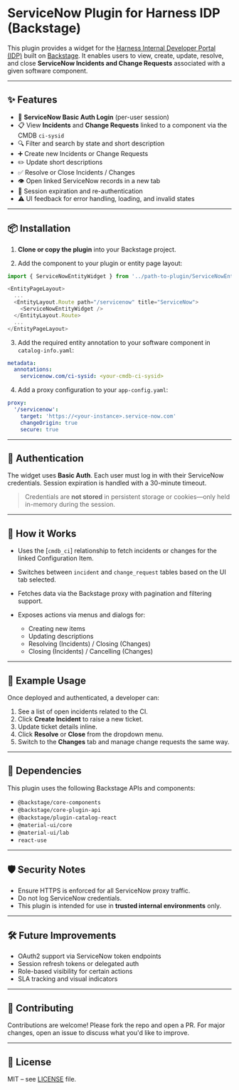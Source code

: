 # ServiceNow Plugin for Harness IDP (Backstage)

This plugin provides a widget for the [Harness Internal Developer Portal (IDP)](https://developer.harness.io/docs/internal-developer-portal/) built on [Backstage](https://backstage.io/). It enables users to view, create, update, resolve, and close **ServiceNow Incidents and Change Requests** associated with a given software component.

---

## ✨ Features

* 🔐 **ServiceNow Basic Auth Login** (per-user session)
* 📋 View **Incidents** and **Change Requests** linked to a component via the CMDB `ci-sysid`
* 🔍 Filter and search by state and short description
* ➕ Create new Incidents or Change Requests
* ✏️ Update short descriptions
* ✅ Resolve or Close Incidents / Changes
* 👁 Open linked ServiceNow records in a new tab
* 🔄 Session expiration and re-authentication
* ⚠️ UI feedback for error handling, loading, and invalid states

---

## 📦 Installation

1. **Clone or copy the plugin** into your Backstage project.

2. Add the component to your plugin or entity page layout:

```ts
import { ServiceNowEntityWidget } from '../path-to-plugin/ServiceNowEntityWidget';

<EntityPageLayout>
  ...
  <EntityLayout.Route path="/servicenow" title="ServiceNow">
    <ServiceNowEntityWidget />
  </EntityLayout.Route>
  ...
</EntityPageLayout>
```

3. Add the required entity annotation to your software component in `catalog-info.yaml`:

```yaml
metadata:
  annotations:
    servicenow.com/ci-sysid: <your-cmdb-ci-sysid>
```

4. Add a proxy configuration to your `app-config.yaml`:

```yaml
proxy:
  '/servicenow':
    target: 'https://<your-instance>.service-now.com'
    changeOrigin: true
    secure: true
```

---

## 🔑 Authentication

The widget uses **Basic Auth**. Each user must log in with their ServiceNow credentials. Session expiration is handled with a 30-minute timeout.

> Credentials are **not stored** in persistent storage or cookies—only held in-memory during the session.

---

## 🧠 How it Works

* Uses the \[`cmdb_ci`] relationship to fetch incidents or changes for the linked Configuration Item.
* Switches between `incident` and `change_request` tables based on the UI tab selected.
* Fetches data via the Backstage proxy with pagination and filtering support.
* Exposes actions via menus and dialogs for:

  * Creating new items
  * Updating descriptions
  * Resolving (Incidents) / Closing (Changes)
  * Closing (Incidents) / Cancelling (Changes)

---

## 🧪 Example Usage

Once deployed and authenticated, a developer can:

1. See a list of open incidents related to the CI.
2. Click **Create Incident** to raise a new ticket.
3. Update ticket details inline.
4. Click **Resolve** or **Close** from the dropdown menu.
5. Switch to the **Changes** tab and manage change requests the same way.

---

## 📌 Dependencies

This plugin uses the following Backstage APIs and components:

* `@backstage/core-components`
* `@backstage/core-plugin-api`
* `@backstage/plugin-catalog-react`
* `@material-ui/core`
* `@material-ui/lab`
* `react-use`

---

## 🛡 Security Notes

* Ensure HTTPS is enforced for all ServiceNow proxy traffic.
* Do not log ServiceNow credentials.
* This plugin is intended for use in **trusted internal environments** only.

---

## 🛠 Future Improvements

* OAuth2 support via ServiceNow token endpoints
* Session refresh tokens or delegated auth
* Role-based visibility for certain actions
* SLA tracking and visual indicators

---

## 🤝 Contributing

Contributions are welcome! Please fork the repo and open a PR. For major changes, open an issue to discuss what you'd like to improve.

---

## 📃 License

MIT – see [LICENSE](./LICENSE) file.


